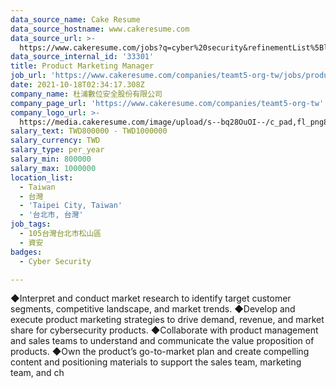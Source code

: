 ```yaml
---
data_source_name: Cake Resume
data_source_hostname: www.cakeresume.com
data_source_url: >-
  https://www.cakeresume.com/jobs?q=cyber%20security&refinementList%5Blang_name%5D%5B0%5D=English&refinementList%5Bsalary_type%5D=per_year&range%5Bsalary_range%5D%5Bmin%5D=1000000
data_source_internal_id: '33301'
title: Product Marketing Manager
job_url: 'https://www.cakeresume.com/companies/teamt5-org-tw/jobs/product-manager-cd95cf'
date: 2021-10-18T02:34:17.308Z
company_name: 杜浦數位安全股份有限公司
company_page_url: 'https://www.cakeresume.com/companies/teamt5-org-tw'
company_logo_url: >-
  https://media.cakeresume.com/image/upload/s--bq28OuOI--/c_pad,fl_png8,h_200,w_200/v1634284230/sncnupc4f0di3ftnbf2v.png
salary_text: TWD800000 - TWD1000000
salary_currency: TWD
salary_type: per_year
salary_min: 800000
salary_max: 1000000
location_list:
  - Taiwan
  - 台灣
  - 'Taipei City, Taiwan'
  - '台北市, 台灣'
job_tags:
  - 105台灣台北市松山區
  - 資安
badges:
  - Cyber Security

---
```


◆Interpret and conduct market research to identify target customer segments, competitive landscape, and market trends. ◆Develop and execute product marketing strategies to drive demand, revenue, and market share for cybersecurity products. ◆Collaborate with product management and sales teams to understand and communicate the value proposition of products. ◆Own the product’s go-to-market plan and create compelling content and positioning materials to support the sales team, marketing team, and ch